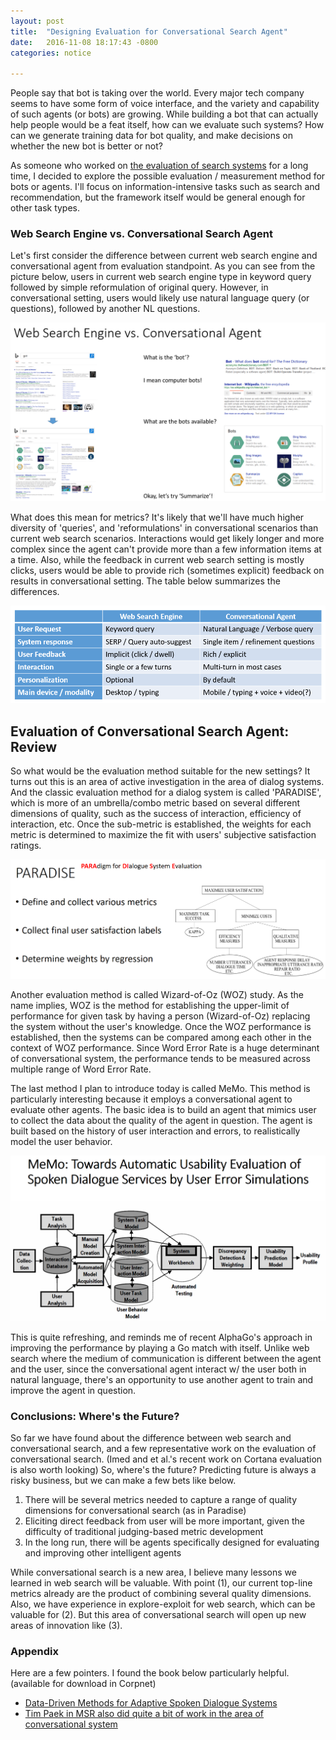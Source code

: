 ```yaml
---
layout: post
title:  "Designing Evaluation for Conversational Search Agent"
date:   2016-11-08 18:17:43 -0800
categories: notice

---
```


People say that bot is taking over the world. Every major tech company seems to have some form of voice interface, and the variety and capability of such agents (or bots) are growing. While building a bot that can actually help people would be a feat itself, how can we evaluate such systems? How can we generate training data for bot quality, and make decisions on whether the new bot is better or not?

As someone who worked on [the evaluation of search systems](http://www.slideshare.net/lifidea/sigir-tutorial-on-ir-evaluation-designing-an-endtoend-offline-evaluation-pipeline) for a long time, I decided to explore the possible evaluation / measurement method for bots or agents. I'll focus on information-intensive tasks such as search and recommendation, but the framework itself would be general enough for other task types.

### Web Search Engine vs. Conversational Search Agent

Let's first consider the difference between current web search engine and conversational agent from evaluation standpoint. As you can see from the picture below, users in current web search engine type in keyword query followed by simple reformulation of original query. However, in conversational setting, users would likely use natural language query (or questions), followed by another NL questions.

![](/images/search_vs_agent.png)

What does this mean for metrics? It's likely that we'll have much higher diversity of 'queries', and 'reformulations' in conversational scenarios than current web search scenarios. Interactions would get likely longer and more complex since the agent can't provide more than a few information items at a time. Also, while the feedback in current web search setting is mostly clicks, users would be able to provide rich (sometimes explicit) feedback on results in conversational setting. The table below summarizes the differences.

![](/images/search_vs_agent2.png)

## Evaluation of Conversational Search Agent: Review

So what would be the evaluation method suitable for the new settings? It turns out this is an area of active investigation in the area of dialog systems. And the classic evaluation method for a dialog system is called 'PARADISE', which is more of an umbrella/combo metric based on several different dimensions of quality, such as the success of interaction, efficiency of interaction, etc. Once the sub-metric is established, the weights for each metric is determined to maximize the fit with users' subjective satisfaction ratings.

![](/images/paradise.png)

Another evaluation method is called Wizard-of-Oz (WOZ) study. As the name implies, WOZ is the method for establishing the upper-limit of performance for given task by having a person (Wizard-of-Oz) replacing the system without the user's knowledge. Once the WOZ performance is established, then the systems can be compared among each other in the context of WOZ performance. Since Word Error Rate is a huge determinant of conversational system, the performance tends to be measured across multiple range of Word Error Rate.

The last method I plan to introduce today is called MeMo. This method is particularly interesting because it employs a conversational agent to evaluate other agents. The basic idea is to build an agent that mimics user to collect the data about the quality of the agent in question. The agent is built based on the history of user interaction and errors, to realistically model the user behavior.

![](/images/memo.png)

This is quite refreshing, and reminds me of recent AlphaGo's approach in improving the performance by playing a Go match with itself. Unlike web search where the medium of communication is different between the agent and the user, since the conversational agent interact w/ the user both in natural language, there's an opportunity to use another agent to train and improve the agent in question.

### Conclusions: Where's the Future?

So far we have found about the difference between web search and conversational search, and a few representative work on the evaluation of conversational search. (Imed and et al.'s recent work on Cortana evaluation is also worth looking) So, where's the future? Predicting future is always a risky business, but we can make a few bets like below.

1. There will be several metrics needed to capture a range of quality dimensions for conversational search (as in Paradise)
2. Eliciting direct feedback from user will be more important, given the difficulty of traditional judging-based metric development
3. In the long run, there will be agents specifically designed for evaluating and improving other intelligent agents

While conversational search is a new area, I believe many lessons we learned in web search will be valuable. With point (1), our current top-line metrics already are the product of combining several quality dimensions. Also, we have experience in explore-exploit for web search, which can be valuable for (2). But this area of conversational search will open up new areas of innovation like (3).

### Appendix

Here are a few pointers. I found the book below particularly helpful. (available for download in Corpnet)

* [Data-Driven Methods for Adaptive Spoken Dialogue Systems](http://rd.springer.com/book/10.1007/978-1-4614-4803-7)
* [Tim Paek in MSR also did quite a bit of work in the area of conversational system](http://research.microsoft.com/en-us/um/people/timpaek/)
